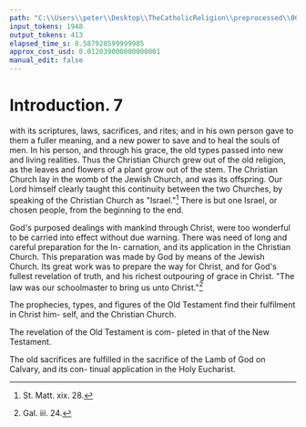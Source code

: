 ```yaml
---
path: "C:\\Users\\peter\\Desktop\\TheCatholicReligion\\preprocessed\\00027.jpg"
input_tokens: 1948
output_tokens: 413
elapsed_time_s: 8.587928599999985
approx_cost_usd: 0.012039000000000001
manual_edit: false
---
```

# Introduction. 7

with its scriptures, laws, sacrifices, and rites;
and in his own person gave to them a fuller
meaning, and a new power to save and to heal
the souls of men. In his person, and through
his grace, the old types passed into new and
living realities. Thus the Christian Church
grew out of the old religion, as the leaves
and flowers of a plant grow out of the stem.
The Christian Church lay in the womb of the
Jewish Church, and was its offspring. Our
Lord himself clearly taught this continuity
between the two Churches, by speaking of the
Christian Church as "Israel."[^1] There is but
one Israel, or chosen people, from the beginning
to the end.

God's purposed dealings with mankind through
Christ, were too wonderful to be carried into
effect without due warning. There was need
of long and careful preparation for the In-
carnation, and its application in the Christian
Church. This preparation was made by God
by means of the Jewish Church. Its great
work was to prepare the way for Christ,
and for God's fullest revelation of truth, and
his richest outpouring of grace in Christ.
"The law was our schoolmaster to bring us
unto Christ."[^2]

The prophecies, types, and figures of the Old
Testament find their fulfilment in Christ him-
self, and the Christian Church.

The revelation of the Old Testament is com-
pleted in that of the New Testament.

The old sacrifices are fulfilled in the sacrifice
of the Lamb of God on Calvary, and its con-
tinual application in the Holy Eucharist.

[^1]: St. Matt. xix. 28.
[^2]: Gal. iii. 24.
